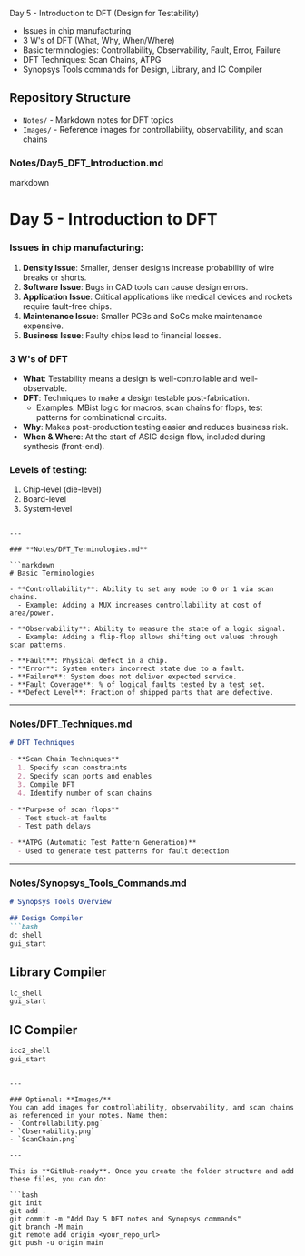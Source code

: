  Day 5 - Introduction to DFT (Design for Testability)


- Issues in chip manufacturing
- 3 W's of DFT (What, Why, When/Where)
- Basic terminologies: Controllability, Observability, Fault, Error, Failure
- DFT Techniques: Scan Chains, ATPG
- Synopsys Tools commands for Design, Library, and IC Compiler

## Repository Structure
- `Notes/` - Markdown notes for DFT topics
- `Images/` - Reference images for controllability, observability, and scan chains



### **Notes/Day5_DFT_Introduction.md**

markdown
# Day 5 - Introduction to DFT

### Issues in chip manufacturing:
1. **Density Issue**: Smaller, denser designs increase probability of wire breaks or shorts.
2. **Software Issue**: Bugs in CAD tools can cause design errors.
3. **Application Issue**: Critical applications like medical devices and rockets require fault-free chips.
4. **Maintenance Issue**: Smaller PCBs and SoCs make maintenance expensive.
5. **Business Issue**: Faulty chips lead to financial losses.

### 3 W's of DFT
- **What**: Testability means a design is well-controllable and well-observable.
- **DFT**: Techniques to make a design testable post-fabrication.
  - Examples: MBist logic for macros, scan chains for flops, test patterns for combinational circuits.
- **Why**: Makes post-production testing easier and reduces business risk.
- **When & Where**: At the start of ASIC design flow, included during synthesis (front-end).

### Levels of testing:
1. Chip-level (die-level)
2. Board-level
3. System-level
```

---

### **Notes/DFT_Terminologies.md**

```markdown
# Basic Terminologies

- **Controllability**: Ability to set any node to 0 or 1 via scan chains.  
  - Example: Adding a MUX increases controllability at cost of area/power.

- **Observability**: Ability to measure the state of a logic signal.  
  - Example: Adding a flip-flop allows shifting out values through scan patterns.

- **Fault**: Physical defect in a chip.
- **Error**: System enters incorrect state due to a fault.
- **Failure**: System does not deliver expected service.
- **Fault Coverage**: % of logical faults tested by a test set.
- **Defect Level**: Fraction of shipped parts that are defective.
```

---

### **Notes/DFT_Techniques.md**

```markdown
# DFT Techniques

- **Scan Chain Techniques**
  1. Specify scan constraints
  2. Specify scan ports and enables
  3. Compile DFT
  4. Identify number of scan chains

- **Purpose of scan flops**
  - Test stuck-at faults
  - Test path delays

- **ATPG (Automatic Test Pattern Generation)**
  - Used to generate test patterns for fault detection
```

---

### **Notes/Synopsys_Tools_Commands.md**

````markdown
# Synopsys Tools Overview

## Design Compiler
```bash
dc_shell
gui_start
````

## Library Compiler

```bash
lc_shell
gui_start
```

## IC Compiler

```bash
icc2_shell
gui_start
```

````

---

### Optional: **Images/**  
You can add images for controllability, observability, and scan chains as referenced in your notes. Name them:
- `Controllability.png`
- `Observability.png`
- `ScanChain.png`

---

This is **GitHub-ready**. Once you create the folder structure and add these files, you can do:

```bash
git init
git add .
git commit -m "Add Day 5 DFT notes and Synopsys commands"
git branch -M main
git remote add origin <your_repo_url>
git push -u origin main
````



